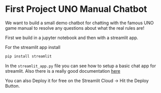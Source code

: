 # First Project UNO Manual Chatbot

We want to build a small demo chatbot for chatting with the famous UNO game manual to resolve any questions about what the real rules are!

First we build in a jupyter notebook and then with a streamlit app.

For the streamlit app install

```bash
pip install streamlit
```

In the `streamlit_app.py` file you can see how to setup a basic chat app for streamlit. Also there is a really good documentation [here](https://docs.streamlit.io/develop/tutorials/chat-and-llm-apps/build-conversational-apps)

You can also Deploy it for free on the Streamlit Cloud -> Hit the Deploy Button.
